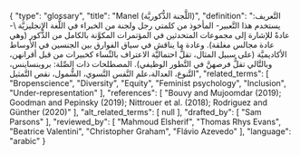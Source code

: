 {
    "type": "glossary",
    "title": "Manel (اللَّجنة الذُّكوريَّة)",
    "definition": "التَّعريف: يستخدم هذا التَّعبير- المأخوذ من كلمتي رجل ولجنة من الخبراء في اللُّغة الإنجليزيَّة \\- عادةً للإشارة إلى مجموعات المتحدثين في المؤتمرات المكوَّنة بالكامل من الذُّكور (وهي عادة مجالس مغلقة). وعادة ما يناقش في سياق الفوارق بين الجنسين في الأوساط الأكاديميَّة (على سبيل المثال، تقلُّ احتماليَّة الاعتراف بالنِّساء كخبيرات من قبل أقرانهن، وبالتَّالي تقلُّ فرصهنَّ في التَّطور الوظيفي).  المصطلحات ذات الصِّلة: بروبنساينس، التَّنوع، العدالة،علم النَّفس النَّسوي، الشُّمول، نقص التَّمثيل",
    "related_terms": [
        "Bropenscience",
        "Diversity",
        "Equity",
        "Feminist psychology",
        "Inclusion",
        "Under-representation"
    ],
    "references": [
        "Bouvy and Mujoomdar (2019); Goodman and Pepinsky (2019); Nittrouer et al. (2018); Rodriguez and Günther (2020)"
    ],
    "alt_related_terms": [
        null
    ],
    "drafted_by": [
        "Sam Parsons"
    ],
    "reviewed_by": [
        "Mahmoud Elsherif",
        "Thomas Rhys Evans",
        "Beatrice Valentini",
        "Christopher Graham",
        "Flávio Azevedo"
    ],
    "language": "arabic"
}